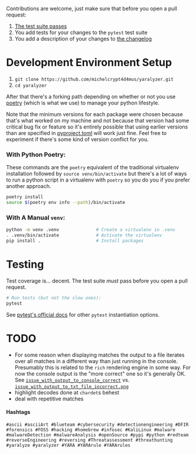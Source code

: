 Contributions are welcome, just make sure that before you open a pull request:

1. [The test suite passes](#Testing)
1. You add tests for your changes to the `pytest` test suite
1. You add a description of your changes to [the changelog](CHANGELOG.md)

# Development Environment Setup
1. `git clone https://github.com/michelcrypt4d4mus/yaralyzer.git`
1. `cd yaralyzer`

After that there's a forking path depending on whether or not you use [poetry](https://python-poetry.org) (which is what we use) to manage your python lifestyle.

Note that the minimum versions for each package were chosen because that's what worked on my machine and not because that version had some critical bug fix or feature so it's entirely possible that using earlier versions than are specified in [pyproject.toml](pyproject.toml) will work just fine. Feel free to experiment if there's some kind of version conflict for you.

### With Python Poetry:
These commands are the `poetry` equivalent of the traditional virtualenv installation followed by `source venv/bin/activate` but there's a lot of ways to run a python script in a virtualenv with `poetry` so you do you if you prefer another approach.

```sh
poetry install
source $(poetry env info --path)/bin/activate
```

### With A Manual `venv`:
```sh
python -m venv .venv              # Create a virtualenv in .venv
. .venv/bin/activate              # Activate the virtualenv
pip install .                     # Install packages
```


# Testing
Test coverage is... decent. The test suite _must_ pass before you open a pull request.

```bash
# Run tests (but not the slow ones):
pytest
```

See [pytest's official docs](https://docs.pytest.org/en/7.1.x/how-to/usage.html) for other `pytest` instantiation options.


# TODO
* For some reason when displaying matches the output to a file iterates over all matches in a different way than just running in the console. Presumably this is related to the `rich` rendering engine in some way. For now the console output is the "more correct" one so it's generally OK. See [`issue_with_output_to_console_correct`](doc/rendered_images/issue_with_output_to_console_correct.png) vs. [`issue_with_output_to_txt_file_incorrect.png`](doc/rendered_images/issue_with_output_to_txt_file_incorrect.png)
* highlight decodes done at `chardet`s behest
* deal with repetitive matches

#### Hashtags
```
#ascii #asciiArt #blueteam #cybersecurity #detectionengineering #DFIR #forensics #FOSS #hacking #homebrew #infosec #KaliLinux #malware #malwareDetection #malwareAnalysis #openSource #pypi #python #redteam #reverseEngineering #reversing #Threatassessment #threathunting #yaralyze #yaralyzer #YARA #YARArule #YARArules
```
